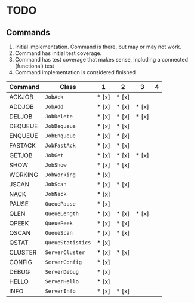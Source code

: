 # TODO

## Commands

1. Initial implementation. Command is there, but may or may not work.
2. Command has initial test coverage.
3. Command has test coverage that makes sense, including a connected (functional) test
4. Command implementation is considered finished

Command  | Class               | 1 | 2 | 3 | 4
-------- | -----------------   | ----- | ----- | ----- | ----- |
ACKJOB   | `JobAck`            | * [x] | * [x] |       |       |
ADDJOB   | `JobAdd`            | * [x] | * [x] | * [x] |       |
DELJOB   | `JobDelete`         | * [x] | * [x] | * [x] |       |
DEQUEUE  | `JobDequeue`        | * [x] | * [x] |       |       |
ENQUEUE  | `JobEnqueue`        | * [x] | * [x] |       |       |
FASTACK  | `JobFastAck`        | * [x] | * [x] |       |       |
GETJOB   | `JobGet`            | * [x] | * [x] | * [x] |       |
SHOW     | `JobShow`           | * [x] | * [x] |       |       |
WORKING  | `JobWorking`        | * [x] |       |       |       |
JSCAN    | `JobScan`           | * [x] | * [x] |       |       |
NACK     | `JobNack`           | * [x] |       |       |       |
PAUSE    | `QueuePause`        | * [x] |       |       |       |
QLEN     | `QueueLength`       | * [x] | * [x] | * [x] |       |
QPEEK    | `QueuePeek`         | * [x] | * [x] |       |       |
QSCAN    | `QueueScan`         | * [x] | * [x] |       |       |
QSTAT    | `QueueStatistics`   | * [x] |       |       |       |
CLUSTER  | `ServerCluster`     | * [x] | * [x] |       |       |
CONFIG   | `ServerConfig`      | * [x] |       |       |       |
DEBUG    | `ServerDebug`       | * [x] |       |       |       |
HELLO    | `ServerHello`       | * [x] |       |       |       |
INFO     | `ServerInfo`        | * [x] | * [x] |       |       |






















